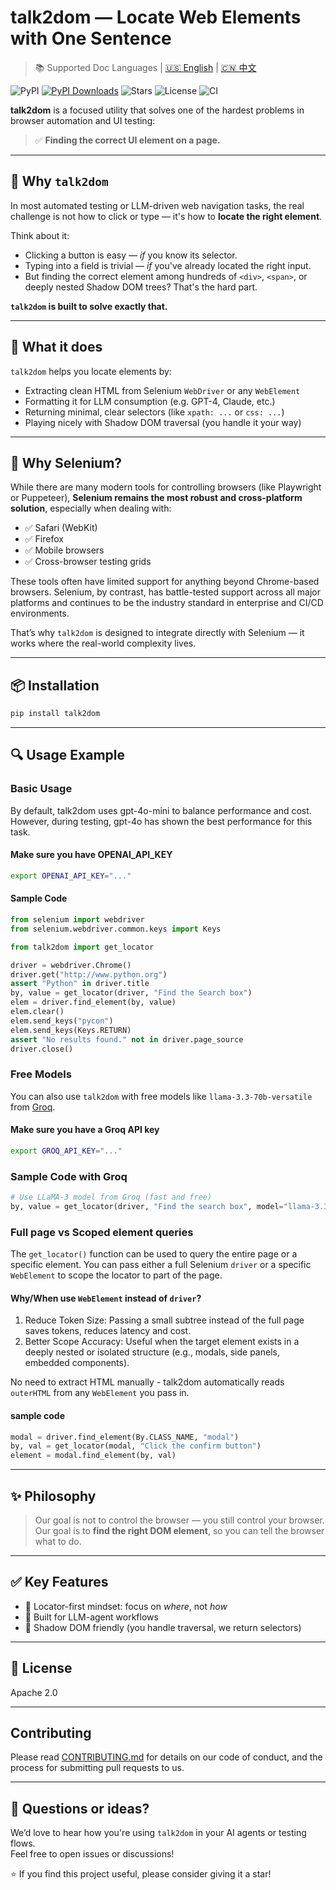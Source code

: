 # talk2dom — Locate Web Elements with One Sentence

> 📚 Supported Doc Languages | [🇺🇸 English](./README.md) | [🇨🇳 中文](./README.zh.md)

![PyPI](https://img.shields.io/pypi/v/talk2dom)
[![PyPI Downloads](https://static.pepy.tech/badge/talk2dom)](https://pepy.tech/projects/talk2dom)
![Stars](https://img.shields.io/github/stars/itbanque/talk2dom?style=social)
![License](https://img.shields.io/github/license/itbanque/talk2dom)
![CI](https://github.com/itbanque/talk2dom/actions/workflows/test.yaml/badge.svg)

**talk2dom** is a focused utility that solves one of the hardest problems in browser automation and UI testing:

> ✅ **Finding the correct UI element on a page.**

---

## 🧠 Why `talk2dom`

In most automated testing or LLM-driven web navigation tasks, the real challenge is not how to click or type — it's how to **locate the right element**.

Think about it:

- Clicking a button is easy — *if* you know its selector.
- Typing into a field is trivial — *if* you've already located the right input.
- But finding the correct element among hundreds of `<div>`, `<span>`, or deeply nested Shadow DOM trees? That's the hard part.

**`talk2dom` is built to solve exactly that.**

---

## 🎯 What it does

`talk2dom` helps you locate elements by:

- Extracting clean HTML from Selenium `WebDriver` or any `WebElement`
- Formatting it for LLM consumption (e.g. GPT-4, Claude, etc.)
- Returning minimal, clear selectors (like `xpath: ...` or `css: ...`)
- Playing nicely with Shadow DOM traversal (you handle it your way)

---

## 🤔 Why Selenium?

While there are many modern tools for controlling browsers (like Playwright or Puppeteer), **Selenium remains the most robust and cross-platform solution**, especially when dealing with:

- ✅ Safari (WebKit)
- ✅ Firefox
- ✅ Mobile browsers
- ✅ Cross-browser testing grids

These tools often have limited support for anything beyond Chrome-based browsers. Selenium, by contrast, has battle-tested support across all major platforms and continues to be the industry standard in enterprise and CI/CD environments.

That’s why `talk2dom` is designed to integrate directly with Selenium — it works where the real-world complexity lives.

---

## 📦 Installation

```bash
pip install talk2dom
```

---

## 🔍 Usage Example

### Basic Usage

By default, talk2dom uses gpt-4o-mini to balance performance and cost.
However, during testing, gpt-4o has shown the best performance for this task.

#### Make sure you have OPENAI_API_KEY

```bash
export OPENAI_API_KEY="..."
```

#### Sample Code

```python
from selenium import webdriver
from selenium.webdriver.common.keys import Keys

from talk2dom import get_locator

driver = webdriver.Chrome()
driver.get("http://www.python.org")
assert "Python" in driver.title
by, value = get_locator(driver, "Find the Search box")
elem = driver.find_element(by, value)
elem.clear()
elem.send_keys("pycon")
elem.send_keys(Keys.RETURN)
assert "No results found." not in driver.page_source
driver.close()
```

### Free Models

You can also use `talk2dom` with free models like `llama-3.3-70b-versatile` from [Groq](https://groq.com/).

#### Make sure you have a Groq API key
```bash
export GROQ_API_KEY="..."
```

### Sample Code with Groq
```python
# Use LLaMA-3 model from Groq (fast and free)
by, value = get_locator(driver, "Find the search box", model="llama-3.3-70b-versatile", model_provider="groq")
```

### Full page vs Scoped element queries
The `get_locator()` function can be used to query the entire page or a specific element.
You can pass either a full Selenium `driver` or a specific `WebElement` to scope the locator to part of the page.
#### Why/When use `WebElement` instead of `driver`?

1. Reduce Token Size: Passing a small subtree instead of the full page saves tokens, reduces latency and cost.
2. Better Scope Accuracy: Useful when the target element exists in a deeply nested or isolated structure (e.g., modals, side panels, embedded components).

No need to extract HTML manually - talk2dom automatically reads `outerHTML` from any `WebElement` you pass in.
#### sample code

```python
modal = driver.find_element(By.CLASS_NAME, "modal")
by, val = get_locator(modal, "Click the confirm button")
element = modal.find_element(by, val)
```

---

## ✨ Philosophy

> Our goal is not to control the browser — you still control your browser. 
> Our goal is to **find the right DOM element**, so you can tell the browser what to do.

---

## ✅ Key Features

- 📍 Locator-first mindset: focus on *where*, not *how*
- 🧠 Built for LLM-agent workflows
- 🧩 Shadow DOM friendly (you handle traversal, we return selectors)

---

## 📄 License

Apache 2.0

---

## Contributing

Please read [CONTRIBUTING.md](https://github.com/itbanque/talk2dom/blob/main/CONTRIBUTING.md) for details on our code of conduct, and the process for submitting pull requests to us.

---

## 💬 Questions or ideas?

We’d love to hear how you're using `talk2dom` in your AI agents or testing flows.  
Feel free to open issues or discussions!

⭐️ If you find this project useful, please consider giving it a star!